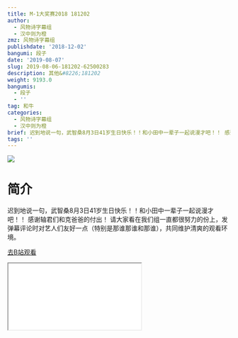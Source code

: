 ```yaml
---
title: M-1大奖赛2018 181202
author:
  - 风物诗字幕组
  - 汉中则为橙
zmz: 风物诗字幕组
publishdate: '2018-12-02'
bangumi: 段子
date: '2019-08-07'
slug: 2019-08-06-181202-62500283
description: 其他&#8226;181202
weight: 9193.0
bangumis:
  - 段子
  - ''
tag: 和牛
categories:
  - 风物诗字幕组
  - 汉中则为橙
brief: 迟到地说一句，武智桑8月3日41岁生日快乐！！和小田中一辈子一起说漫才吧！！ 感谢轴君们和克爸爸的付出！ 请大家看在我们组一直都很努力的份上，发弹幕评论时对艺人们友好一点（特别是那谁那谁和那谁），共同维护清爽的观看环境。
tags: ''
---
```

![](https://raw.githubusercontent.com/tcgriffith/owaraisite/master/static/tmpimg/88fce96f34d74f16f6093e11fa586873f1a360b5.jpg.480.jpg)
# 简介  
迟到地说一句，武智桑8月3日41岁生日快乐！！和小田中一辈子一起说漫才吧！！
感谢轴君们和克爸爸的付出！
请大家看在我们组一直都很努力的份上，发弹幕评论时对艺人们友好一点（特别是那谁那谁和那谁），共同维护清爽的观看环境。  

[去B站观看](https://www.bilibili.com/video/av62500283/)
<div class ="resp-container"><iframe class="testiframe" src="//player.bilibili.com/player.html?aid=62500283"", scrolling="no", allowfullscreen="true" > </iframe></div> 
